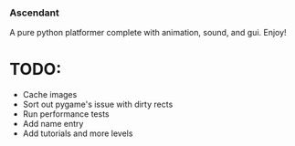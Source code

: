 ### Ascendant ###
A pure python platformer complete with animation, sound, and gui. Enjoy!

# TODO: #
* Cache images
* Sort out pygame's issue with dirty rects
* Run performance tests
* Add name entry
* Add tutorials and more levels
